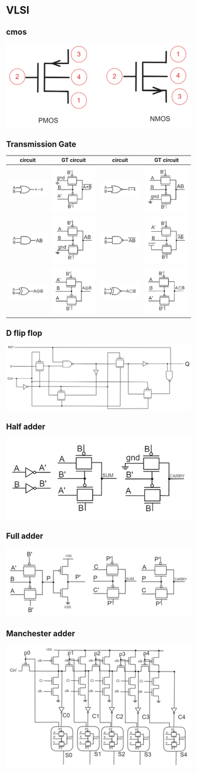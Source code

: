 # VLSI
## cmos
![img](https://github.com/kerong2002/VLSI/blob/main/pmos_nmos.png)

## Transmission Gate
|circuit| GT circuit|circuit| GT circuit|
|:----: | :-------: |:----: | :-------: |
|![img](https://github.com/kerong2002/VLSI/blob/main/photo/circuit_or.png) | ![img](https://github.com/kerong2002/VLSI/blob/main/photo/TG_nor.png)|![img](https://github.com/kerong2002/VLSI/blob/main/photo/circuit_nor.png) | ![img](https://github.com/kerong2002/VLSI/blob/main/photo/TG_and.png)|
|![img](https://github.com/kerong2002/VLSI/blob/main/photo/circuit_and.png) | ![img](https://github.com/kerong2002/VLSI/blob/main/photo/TG_and.png)|![img](https://github.com/kerong2002/VLSI/blob/main/photo/circuit_nand.png) | ![img](https://github.com/kerong2002/VLSI/blob/main/photo/TG_nand.png)|
|![img](https://github.com/kerong2002/VLSI/blob/main/photo/circuit_xor.png) | ![img](https://github.com/kerong2002/VLSI/blob/main/photo/TG_xor.png)|![img](https://github.com/kerong2002/VLSI/blob/main/photo/circuit_xnor.png) | ![img](https://github.com/kerong2002/VLSI/blob/main/photo/TG_xnor.png)|


## D flip flop
![img](https://github.com/kerong2002/VLSI/blob/main/D_flip_flop_circuit.png)

## Half adder
![img](https://github.com/kerong2002/VLSI/blob/main/photo/half_adder_circuit.png)

## Full adder
![img](https://github.com/kerong2002/VLSI/blob/main/photo/full_adder.png)

## Manchester adder
![img](https://github.com/kerong2002/VLSI/blob/main/photo/Manchester%20circuit.png)
